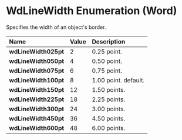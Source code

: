 
# WdLineWidth Enumeration (Word)

Specifies the width of an object's border.



|**Name**|**Value**|**Description**|
|:-----|:-----|:-----|
| **wdLineWidth025pt**|2|0.25 point.|
| **wdLineWidth050pt**|4|0.50 point.|
| **wdLineWidth075pt**|6|0.75 point.|
| **wdLineWidth100pt**|8|1.00 point. default.|
| **wdLineWidth150pt**|12|1.50 points.|
| **wdLineWidth225pt**|18|2.25 points.|
| **wdLineWidth300pt**|24|3.00 points.|
| **wdLineWidth450pt**|36|4.50 points.|
| **wdLineWidth600pt**|48|6.00 points.|

